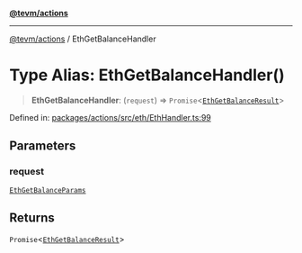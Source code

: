 [**@tevm/actions**](../README.md)

***

[@tevm/actions](../globals.md) / EthGetBalanceHandler

# Type Alias: EthGetBalanceHandler()

> **EthGetBalanceHandler**: (`request`) => `Promise`\<[`EthGetBalanceResult`](EthGetBalanceResult.md)\>

Defined in: [packages/actions/src/eth/EthHandler.ts:99](https://github.com/evmts/tevm-monorepo/blob/main/packages/actions/src/eth/EthHandler.ts#L99)

## Parameters

### request

[`EthGetBalanceParams`](EthGetBalanceParams.md)

## Returns

`Promise`\<[`EthGetBalanceResult`](EthGetBalanceResult.md)\>
